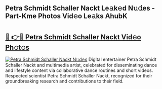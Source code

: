 ## Petra Schmidt Schaller Nackt Le𝚊k𝚎d N𝚞𝚍es - Part-Kme Photos Vid𝚎o Le𝚊ks AhubK

# <h2><a href="http://fb7haps.evod.top/?m=Petra+Schmidt+Schaller+Nackt">🔗 👉🔴 Petra Schmidt Schaller Nackt Vid𝚎o Ph𝚘t𝚘s</a></h2>

[![Petra Schmidt Schaller Nackt N𝚞d𝚎s](https://i.imgur.com/8V9OHl7.gif)](http://fb7haps.evod.top/?m=Petra+Schmidt+Schaller+Nackt)
Digital entertainer Petra Schmidt Schaller Nackt and multimedia artist, celebrated for disseminating dance and lifestyle content via collaborative dance routines and short videos. Respected scientist Petra Schmidt Schaller Nackt, recognized for their groundbreaking research and contributions to their field. 
